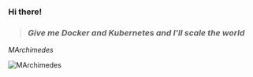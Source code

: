 ### Hi there!

> ### *Give me Docker and Kubernetes and I'll scale the world*
*MArchimedes*

![MArchimedes](https://raw.githubusercontent.com/mfamador/mfamador/master/assets/marchimedes_small.png "MArchimedes")


<br/>
<!--

[:octocat: https://mfamador.github.io](https://mfamador.github.io)

-->
